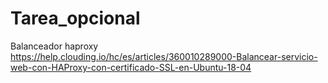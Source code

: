 # Tarea_opcional


Balanceador haproxy 
https://help.clouding.io/hc/es/articles/360010289000-Balancear-servicio-web-con-HAProxy-con-certificado-SSL-en-Ubuntu-18-04